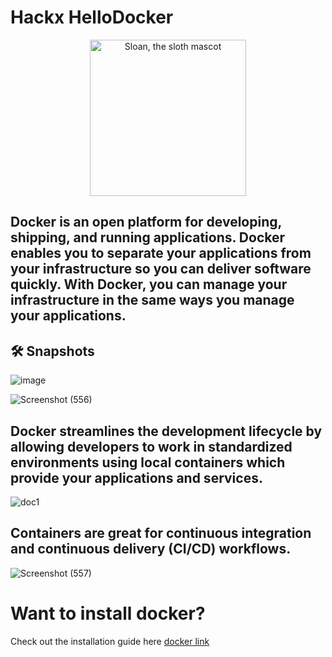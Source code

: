 # Hackx HelloDocker

<p align="center">
  <img alt="Sloan, the sloth mascot" width="250px" src="https://user-images.githubusercontent.com/68494604/136684953-fd2a05c7-d3c4-475a-b111-172ec4ca50b8.gif">
</p>


## Docker is an open platform for developing, shipping, and running applications. Docker enables you to separate your applications from your infrastructure so you can deliver software quickly. With Docker, you can manage your infrastructure in the same ways you manage your applications.




## 🛠️ Snapshots

![image](https://user-images.githubusercontent.com/68494604/136685032-39c73d8b-c8a0-46c0-9cb5-20799d92fb56.png)

![Screenshot (556)](https://user-images.githubusercontent.com/68494604/136685026-8284117c-348e-4cad-bf1f-f411d38e5475.png)

## Docker streamlines the development lifecycle by allowing developers to work in standardized environments using local containers which provide your applications and services.

![doc1](https://user-images.githubusercontent.com/68494604/136685187-1be79cbd-3c45-4d37-a636-493f5dd09de7.gif)


## Containers are great for continuous integration and continuous delivery (CI/CD) workflows.

<!-- https://runnable.com/docker/install-docker-on-windows-10 -->

![Screenshot (557)](https://user-images.githubusercontent.com/68494604/136685028-735751fd-4d01-4b53-a394-dc34b84aa976.png)

# Want to install docker?

Check out the installation guide here [docker link](https://runnable.com/docker/install-docker-on-windows-10)



